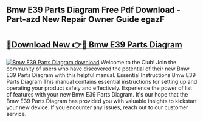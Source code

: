 ## Bmw E39 Parts Diagram Free Pdf Download - Part-azd New Repair Owner Guide egazF

# <h2><a href="http://dfn4g2.blite.top/?on=Bmw+E39+Parts+Diagram">🔗Download New 👉🔴 Bmw E39 Parts Diagram</a></h2>

[![Bmw E39 Parts Diagram download](https://i.imgur.com/lujVjoI.png)](http://dfn4g2.blite.top/?on=Bmw+E39+Parts+Diagram)
Welcome to the Club! Join the community of users who have discovered the potential of their new Bmw E39 Parts Diagram with this helpful manual. Essential Instructions Bmw E39 Parts Diagram This manual contains essential instructions for setting up and operating your product safely and effectively. Experience the power of list of features with your new Bmw E39 Parts Diagram. It's our hope that the Bmw E39 Parts Diagram has provided you with valuable insights to kickstart your new device. If you encounter any issues, reach out to our customer service.
